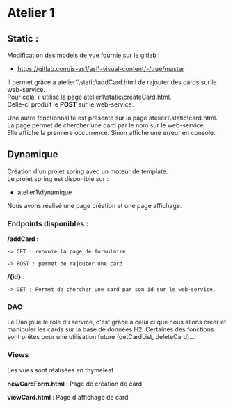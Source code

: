 # Atelier 1

## Static : 

Modification des models de vue fournie sur le gitlab :  
-  https://gitlab.com/js-as1/asi1-visual-content/-/tree/master  

Il permet grâce à atelier1\static\addCard.html de rajouter des cards sur le web-service.  
Pour cela, il utilise la page atelier1\static\createCard.html.   
Celle-ci produit le **POST** sur le web-service. 

Une autre fonctionnalité est présente sur la page atelier1\static\card.html.  
La page permet de chercher une card par le nom sur le web-service.   
Elle affiche la première occurrence. Sinon affiche une erreur en console. 

## Dynamique

Création d'un projet spring avec un moteur de template.   
Le projet spring est disponible sur : 
- atelier1\dynamique

Nous avons réalisé une page création et une page affichage.

### Endpoints disponibles : 
**/addCard :** 

    -> GET : renvoie la page de formulaire

    -> POST : permet de rajouter une card

**/{id}** : 

    -> GET : Permet de chercher une card par son id sur le web-service.

### DAO 
Le Dao joue le role du service, c'est grâce a celui ci que nous allons créer et manipuler les cards sur la base de données H2.
Certaines des fonctions sont prêtes pour une utilisation future (getCardList, deleteCard)...

### Views
Les vues sont réalisées en thymeleaf.

**newCardForm.html** : Page de création de card

**viewCard.html** : Page d'affichage de card

